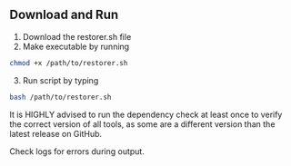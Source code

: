 ## Download and Run

1. Download the restorer.sh file
2. Make executable by running

```bash
chmod +x /path/to/restorer.sh
```
3. Run script by typing

```bash
bash /path/to/restorer.sh
```
It is HIGHLY advised to run the dependency check at least once to verify the correct version of all tools, as some are a different version than the latest release on GitHub.

Check logs for errors during output.
